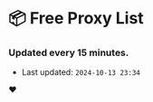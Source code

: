 # :package: Free Proxy List
### Updated every 15 minutes.

- Last updated: `2024-10-13 23:34`

:heart:

